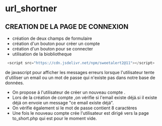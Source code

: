 # url_shortner
## CREATION DE LA PAGE DE CONNEXION
* création de deux champs de formulaire
* création d'un bouton pour créer un compte
* création d'un bouton pour se connecter
* utilisation de la biobliotheque 
``` js
 <script src="https://cdn.jsdelivr.net/npm/sweetalert2@11"></script>
 ```
de javascript pour afficher les messages erreurs lorsque l'utilisateur tente d'utiliser un email ou un mot de passe qui n'existe pas dans notre base de données.
* On propose á l'utilisateur de créer un nouveau compte .
* Lors de la création de compte ,on vérifie si l'email existe déjá.si il existe déjá on envoie un message "ce email existe déjá".
* On vérifie également si le mot de passe contient 8 caractères 
* Une fois le nouveau compte crée l'utilisateur  est dirigé vers la page to_short.php qui est pour le moment vide.